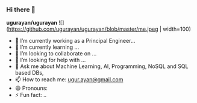 ### Hi there 👋

**ugurayan/ugurayan** 
![](https://github.com/ugurayan/ugurayan/blob/master/me.jpeg | width=100)
- 🔭 I’m currently working as a Principal Engineer...
- 🌱 I’m currently learning ...
- 👯 I’m looking to collaborate on ...
- 🤔 I’m looking for help with ...
- 💬 Ask me about Machine Learning, AI, Programming, NoSQL and SQL based DBs, 
- 📫 How to reach me: ugur.ayan@gmail.com
- 😄 Pronouns: 
- ⚡ Fun fact: ..

